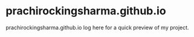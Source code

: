 # prachirockingsharma.github.io

prachirockingsharma.github.io log here for a quick preview of my project.
